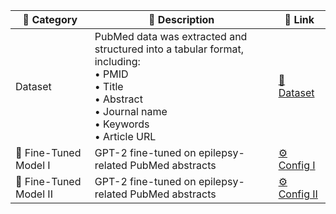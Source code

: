| 📁 **Category** | 📝 **Description** | 🔗 **Link** |
|-------------|----------------|----------|
| Dataset | PubMed data was extracted and structured into a tabular format, including:<br>• PMID<br>• Title<br>• Abstract<br>• Journal name<br>• Keywords<br>• Article URL | [📂 Dataset](https://huggingface.co/datasets/nubahador/Retrieved_Data_from_PubMed/tree/main) |
|🧠 Fine-Tuned Model I | GPT-2 fine-tuned on epilepsy-related PubMed abstracts | [⚙️ Config I](https://huggingface.co/nubahador/Fine_Tuned_GPT2_Model_on_Epilepsy_Related_PubMed_Abstracts/tree/main/Fine_Tuned_GPT2_Model_on_Epilepsy_Related_PubMed_Abstracts/Configuration%20I) |
|🧠 Fine-Tuned Model II | GPT-2 fine-tuned on epilepsy-related PubMed abstracts | [⚙️ Config II](https://huggingface.co/nubahador/Fine_Tuned_GPT2_Model_on_Epilepsy_Related_PubMed_Abstracts/tree/main/Fine_Tuned_GPT2_Model_on_Epilepsy_Related_PubMed_Abstracts/Configuration%20II) |
